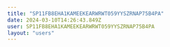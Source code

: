 ```yaml
---
title: "SP11FB8EHA1KAMEEKEARWRWT059YYSZRNAP75B4PA"
date: 2024-03-10T14:26:43.849Z
user: SP11FB8EHA1KAMEEKEARWRWT059YYSZRNAP75B4PA
layout: "users"
---
```

    